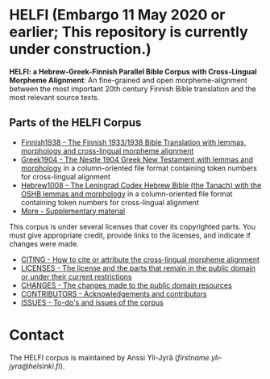 # HELFI (Embargo 11 May 2020 or earlier; This repository is currently under construction.)
**HELFI: a Hebrew-Greek-Finnish Parallel Bible Corpus with Cross-Lingual Morpheme Alignment**:  An fine-grained and open morpheme-alignment between the most important 20th century Finnish Bible translation and the most relevant source texts.

## Parts of the HELFI Corpus

* [Finnish1938 - The Finnish 1933/1938 Bible Translation with lemmas, morphology and cross-lingual morpheme alignment](https://github.com/amikael/HELFI/tree/master/Finnish1938)
* [Greek1904 - The Nestle 1904 Greek New Testament with lemmas and morphology](https://github.com/amikael/HELFI/tree/master/Greek1904) in a column-oriented file format containing token numbers for cross-lingual alignment
* [Hebrew1008 - The Leningrad Codex Hebrew Bible (the Tanach) with the OSHB lemmas and morphology](https://github.com/amikael/HELFI/tree/master/Hebrew1008) in a column-oriented file format containing token numbers for cross-lingual alignment
* [More - Supplementary material](https://github.com/amikael/HELFI/tree/masterSupplements) 

This corpus is under several licenses that cover its copyrighted parts.  You must give appropriate credit, provide links to the licenses, and indicate if changes were made.  

* [CITING - How to cite or attribute the cross-lingual morpheme alignment](https://github.com/amikael/HELFI/blob/master/CITING.md)
* [LICENSES - The license and the parts that remain in the public domain or under their current restrictions](https://github.com/amikael/HELFI/blob/master/LICENSES.md)
* [CHANGES - The changes made to the public domain resources](https://github.com/amikael/HELFI/blob/master/CHANGES.md)
* [CONTRIBUTORS - Acknowledgements and contributors](https://github.com/amikael/HELFI/blob/master/CONTRIB.md)
* [ISSUES - To-do's and issues of the corpus](https://github.com/amikael/HELFI/blob/master/ISSUES.md)

# Contact

The HELFI corpus is maintained by Anssi Yli-Jyrä (_firstname.yli-jyra@helsinki.fi_).
